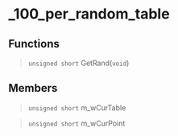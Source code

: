 # _100_per_random_table
 
## Functions
 
> `unsigned short` GetRand(`void`)
 
## Members
 
> `unsigned short` m_wCurTable
 
> `unsigned short` m_wCurPoint
 
